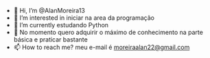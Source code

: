 - 👋 Hi, I’m @AlanMoreira13
- 👀 I’m interested in  iniciar na area da programação
- 🌱 I’m currently  estudando Python
- 💞️ No momento quero adquirir o máximo de conhecimento na parte básica e  praticar bastante
- 📫 How to reach me? meu e-mail é moreiraalan22@gmail.com

<!---
AlanMoreira13/AlanMoreira13 is a ✨ special ✨ repository because its `README.md` (this file) appears on your GitHub profile.
You can click the Preview link to take a look at your changes.
--->
